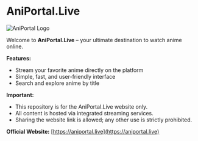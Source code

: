 # AniPortal.Live

![AniPortal Logo](https://i.postimg.cc/rw5Wcty7/1760131976052.png)

Welcome to **AniPortal.Live** – your ultimate destination to watch anime online.  

**Features:**
- Stream your favorite anime directly on the platform
- Simple, fast, and user-friendly interface
- Search and explore anime by title

**Important:**
- This repository is for the AniPortal.Live website only.
- All content is hosted via integrated streaming services.
- Sharing the website link is allowed; any other use is strictly prohibited.

**Official Website:** [https://aniportal.live](https://aniportal.live)
